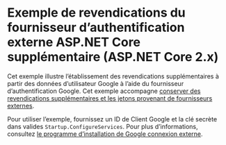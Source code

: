# <a name="aspnet-core-external-authentication-provider-additional-claims-sample-aspnet-core-2x"></a>Exemple de revendications du fournisseur d’authentification externe ASP.NET Core supplémentaire (ASP.NET Core 2.x)

Cet exemple illustre l’établissement des revendications supplémentaires à partir des données d’utilisateur Google à l’aide du fournisseur d’authentification Google. Cet exemple accompagne [conserver des revendications supplémentaires et les jetons provenant de fournisseurs externes](https://docs.microsoft.com/aspnet/core/security/authentication/social/additional-claims).

Pour utiliser l’exemple, fournissez un ID de Client Google et la clé secrète dans valides `Startup.ConfigureServices`. Pour plus d’informations, consultez [le programme d’installation de Google connexion externe](https://docs.microsoft.com/aspnet/core/security/authentication/social/google-logins).
